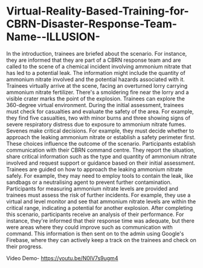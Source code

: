 # Virtual-Reality-Based-Training-for-CBRN-Disaster-Response-Team-Name--ILLUSION-

In the introduction, trainees are briefed about the scenario.
For instance, they are informed that they are part of a CBRN response team and are called
to the scene of a chemical incident involving ammonium nitrate that has led to a potential
leak.
The information might include the quantity of ammonium nitrate involved and the potential
hazards associated with it.
Trainees virtually arrive at the scene, facing an overturned lorry carrying ammonium nitrate
fertilizer.
There's a smoldering fire near the lorry and a visible crater marks the point of the
explosion.
Trainees can explore the 360-degree virtual environment.
During the initial assessment, trainees must check for casualties and evaluate the safety
of the area.
For example, they find five casualties, two with minor burns and three showing signs of
severe respiratory distress due to exposure to ammonium nitrate fumes.
Sevenes make critical decisions.
For example, they must decide whether to approach the leaking ammonium nitrate or establish
a safety perimeter first.
These choices influence the outcome of the scenario.
Participants establish communication with their CBRN command centre.
They report the situation, share critical information such as the type and quantity of
ammonium nitrate involved and request support or guidance based on their initial assessment.
Trainees are guided on how to approach the leaking ammonium nitrate safely.
For example, they may need to employ tools to contain the leak, like sandbags or a neutralising
agent to prevent further contamination.
Participants for measuring ammonium nitrate levels are provided and trainees must assess
the risk of further incidents.
For example, they use a virtual and level monitor and see that ammonium nitrate levels are
within the critical range, indicating a potential for another explosion.
After completing this scenario, participants receive an analysis of their performance.
For instance, they're informed that their response time was adequate, but there were
areas where they could improve such as communication with command.
This information is then sent on to the admin using Google's Firebase, where they can actively
keep a track on the trainees and check on their progress.

Video Demo- https://youtu.be/N0lV7s9ugm4
